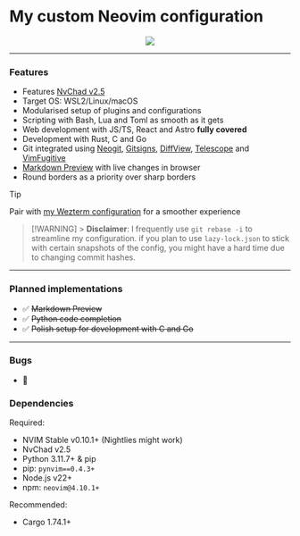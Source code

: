 # My custom Neovim configuration

<p align="center"><img src="https://github.com/user-attachments/assets/5fe2b095-1d53-41e9-8ce8-12288bc2b5e1"></p>
<hr>

### Features

- Features [NvChad v2.5](https://nvchad.com/news/v2.5_release)
- Target OS: WSL2/Linux/macOS
- Modularised setup of plugins and configurations
- Scripting with Bash, Lua and Toml as smooth as it gets
- Web development with JS/TS, React and Astro **fully covered**
- Development with Rust, C and Go
- Git integrated using [Neogit](https://github.com/NeogitOrg/neogit),
  [Gitsigns](https://github.com/lewis6991/gitsigns.nvim),
  [DiffView](https://github.com/sindrets/diffview.nvim),
  [Telescope](https://github.com/nvim-telescope/telescope.nvim?tab=readme-ov-file#git-pickers)
  and [VimFugitive](https://github.com/tpope/vim-fugitive)
- [Markdown Preview](https://github.com/iamcco/markdown-preview.nvim) with live
  changes in browser
- Round borders as a priority over sharp borders

>[!TIP]
> Pair with <a href="https://github.com/mgastonportillo/wezterm-config"> my
> Wezterm configuration</a> for a smoother experience

>[!WARNING] > **Disclaimer**: I frequently use `git rebase -i` to streamline my
> configuration. if you plan to use `lazy-lock.json` to stick with certain
> snapshots of the config, you might have a hard time due to changing commit
> hashes.

<hr>

### Planned implementations

- ✅ ~~Markdown Preview~~
- ✅ ~~Python code completion~~
- ✅ ~~Polish setup for development with C and Go~~

<hr>

### Bugs

- 🐞

### Dependencies

Required:

- NVIM Stable v0.10.1+ (Nightlies might work)
- NvChad v2.5
- Python 3.11.7+ & pip
- pip: `pynvim==0.4.3+`
- Node.js v22+
- npm: `neovim@4.10.1+`

Recommended:

- Cargo 1.74.1+
